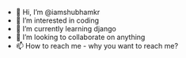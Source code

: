 - 👋 Hi, I’m @iamshubhamkr
- 👀 I’m interested in coding
- 🌱 I’m currently learning django
- 💞️ I’m looking to collaborate on anything
- 📫 How to reach me - why you want to reach me?

<!---
iamshady/iamshady is a ✨ special ✨ repository because its `README.md` (this file) appears on your GitHub profile.
You can click the Preview link to take a look at your changes.
--->
